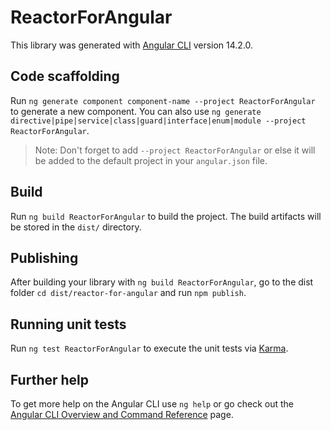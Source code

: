 # ReactorForAngular

This library was generated with [Angular CLI](https://github.com/angular/angular-cli) version 14.2.0.

## Code scaffolding

Run `ng generate component component-name --project ReactorForAngular` to generate a new component. You can also use `ng generate directive|pipe|service|class|guard|interface|enum|module --project ReactorForAngular`.
> Note: Don't forget to add `--project ReactorForAngular` or else it will be added to the default project in your `angular.json` file. 

## Build

Run `ng build ReactorForAngular` to build the project. The build artifacts will be stored in the `dist/` directory.

## Publishing

After building your library with `ng build ReactorForAngular`, go to the dist folder `cd dist/reactor-for-angular` and run `npm publish`.

## Running unit tests

Run `ng test ReactorForAngular` to execute the unit tests via [Karma](https://karma-runner.github.io).

## Further help

To get more help on the Angular CLI use `ng help` or go check out the [Angular CLI Overview and Command Reference](https://angular.io/cli) page.

